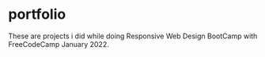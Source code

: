 # portfolio
These are projects i did while doing Responsive Web Design BootCamp with FreeCodeCamp January 2022. 
